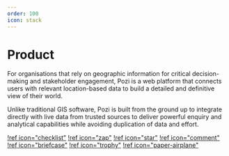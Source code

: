 ```yaml
---
order: 100
icon: stack
---
```


# Product

For organisations that rely on geographic information for critical decision-making and stakeholder engagement, Pozi is a web platform that connects users with relevant location-based data to build a detailed and definitive view of their world.

Unlike traditional GIS software, Pozi is built from the ground up to integrate directly with live data from trusted sources to deliver powerful enquiry and analytical capabilities while avoiding duplication of data and effort.

[!ref icon="checklist"](/features/)
[!ref icon="zap"](/how-it-works/)
[!ref icon="star"](/showcase/)
[!ref icon="comment"](/faq/)
[!ref icon="briefcase"](/pricing/)
[!ref icon="trophy"](/upgrade/)
[!ref icon="paper-airplane"](/trial/)
